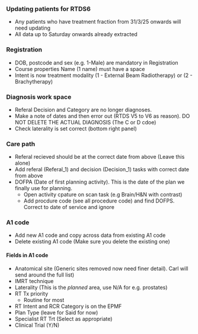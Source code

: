 ### Updating patients for RTDS6
- Any patients who have treatment fraction from 31/3/25 onwards will need updating
- All data up to Saturday onwards already extracted
### Registration
- DOB, postcode and sex (e.g. 1-Male) are mandatory in Registration
- Course properties Name (1 name) must have a space
- Intent is now treatment modality (1 - External Beam Radiotherapy) or (2 - Brachytherapy)
### Diagnosis work space
- Referal Decision and Category are no longer diagnoses.
- Make a note of dates and then error out (RTDS V5 to V6 as reason).  DO NOT DELETE THE ACTUAL DIAGNOSIS (The C or D cdoe)
- Check laterality is set correct (bottom right panel)
### Care path
- Referal recieved should be at the correct date from above (Leave this alone)
- Add referal (Referal_1) and decision (Decision_1) tasks with correct date from above
- DOFPA (Date of first planning activity). This is the date of the plan we finally use for planning.
  - Open activity cpature on scan task (e.g Brain/H&N with contrast)
  - Add procdure code (see all procedure code) and find DOFPS. Correct to date of service and ignore
### A1 code
- Add new A1 code and copy across data from existing A1 code
- Delete existing A1 code (Make sure you delete the existing one)

#### Fields in A1 code
- Anatomical site (Generic sites removed now need finer detail). Carl will send around the full list)
- IMRT technique
- Laterality (This is the _planned_ area, use N/A for e.g. prostates)
- RT Tx priority
   - Routine for most
- RT Intent and RCR Category is on the EPMF
- Plan Type (leave for Said for now)
- Specialist RT Trt (Select as appropriate)
- Clinical Trial (Y/N)
